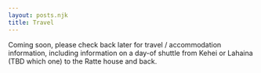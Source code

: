 ```yaml
---
layout: posts.njk
title: Travel
---
```


Coming soon, please check back later for travel / accommodation information, including information on a day-of shuttle from Kehei or Lahaina (TBD which one) to the Ratte house and back.
